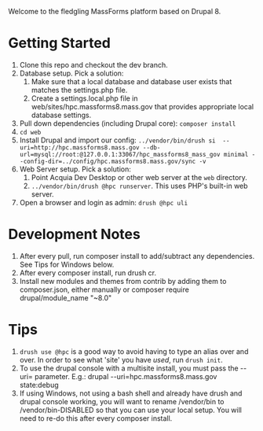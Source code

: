 Welcome to the fledgling MassForms platform based on Drupal 8.

Getting Started
==============
1. Clone this repo and checkout the dev branch.
1. Database setup. Pick a solution: 
    1. Make sure that a local database and database user exists that matches the settings.php file.
    1. Create a settings.local.php file in web/sites/hpc.massforms8.mass.gov that provides appropriate local database settings.
1. Pull down dependencies (including Drupal core): `composer install`
1. `cd web`
1. Install Drupal and import our config: `../vendor/bin/drush si  --uri=http://hpc.massforms8.mass.gov --db-url=mysql://root:@127.0.0.1:33067/hpc_massforms8_mass_gov minimal --config-dir=../config/hpc.massforms8.mass.gov/sync -v`
1. Web Server setup. Pick a solution: 
    1. Point Acquia Dev Desktop or other web server at the `web` directory.
    1. `../vendor/bin/drush @hpc runserver`. This uses PHP's built-in web server. 
1. Open a browser and login as admin: `drush @hpc uli`

Development Notes
==============
1. After every pull, run composer install to add/subtract any dependencies. See Tips for Windows below.
1. After every composer install, run drush cr.
1. Install new modules and themes from contrib by adding them to composer.json, either manually or composer require drupal/module_name "~8.0"

Tips
==============
1. `drush use @hpc` is a good way to avoid having to type an alias over and over. In order to see what 'site' you have _used_, run `drush init`.
1. To use the drupal console with a multisite install, you must pass the --uri= parameter.  E.g.: drupal --uri=hpc.massforms8.mass.gov state:debug
1. If using Windows, not using a bash shell and already have drush and drupal console working, you will want to rename /vendor/bin to /vendor/bin-DISABLED so that you can use your local setup.  You will need to re-do this after every composer install.